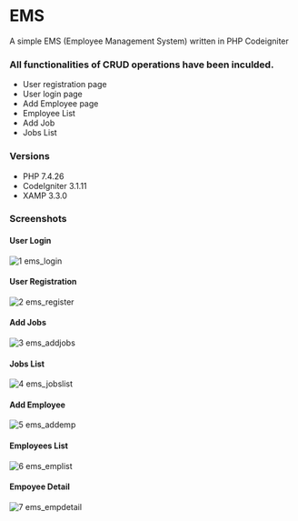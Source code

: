 # EMS
A simple EMS (Employee Management System) written in PHP Codeigniter

### All functionalities of CRUD operations have been inculded.
* User registration page
* User login page
* Add Employee page
* Employee List
* Add Job
* Jobs List

### Versions
* PHP 7.4.26
* CodeIgniter 3.1.11
* XAMP 3.3.0

### Screenshots
#### User Login
![1  ems_login](https://user-images.githubusercontent.com/27717975/147437931-a11890e0-3129-4966-aff2-7f362484c22b.png)

#### User Registration
![2  ems_register](https://user-images.githubusercontent.com/27717975/147437924-538e8206-e9d0-4d49-b88a-71935bfed7eb.png)

#### Add Jobs
![3  ems_addjobs](https://user-images.githubusercontent.com/27717975/147437926-35ec235a-4b97-475c-a820-5d6cd3be949a.png)

#### Jobs List
![4  ems_jobslist](https://user-images.githubusercontent.com/27717975/147437927-d1b54c6e-27d9-4135-b346-84d18b3d1ad3.png)

#### Add Employee
![5  ems_addemp](https://user-images.githubusercontent.com/27717975/147437928-58154177-4d92-40a4-b623-0c85593123b8.png)

#### Employees List
![6  ems_emplist](https://user-images.githubusercontent.com/27717975/147437929-cabda9a3-80a6-4d47-a002-509d2a3c4c84.png)

#### Empoyee Detail
![7  ems_empdetail](https://user-images.githubusercontent.com/27717975/147437930-0a99c05f-ea34-4e44-9ce6-d88f55928e94.png)

